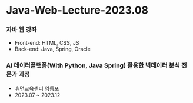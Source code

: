 # Java-Web-Lecture-2023.08

### 자바 웹 강좌
- Front-end: HTML, CSS, JS
- Back-end: Java, Spring, Oracle

### AI 데이터플랫폼(With Python, Java Spring) 활용한 빅데이터 분석 전문가 과정
- 휴먼교육센터 영등포
- 2023.07 ~ 2023.12
